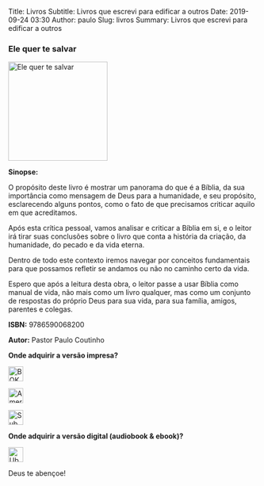 Title: Livros
Subtitle: Livros que escrevi para edificar a outros
Date: 2019-09-24 03:30
Author: paulo
Slug: livros
Summary: Livros que escrevi para edificar a outros

### Ele quer te salvar

<img src="{static}/images/livros/ele-quer-te-salvar.png" alt="Ele quer te salvar" style="width: auto; height: 200px">

**Sinopse:**

O propósito deste livro é mostrar um panorama do que é a Bíblia, da sua importância como mensagem de Deus para a humanidade, e seu propósito, esclarecendo alguns pontos, como o fato de que precisamos criticar aquilo em que acreditamos.
 
Após esta crítica pessoal, vamos analisar e criticar a Bíblia em si, e o leitor irá tirar suas conclusões sobre o livro que conta a história da criação, da humanidade, do pecado e da vida eterna.

Dentro de todo este contexto iremos navegar por conceitos fundamentais para que possamos refletir se andamos ou não no caminho certo da vida.

Espero que após a leitura desta obra, o leitor passe a usar Bíblia como manual de vida, não mais como um livro qualquer, mas como um conjunto de respostas do próprio Deus para sua vida, para sua família, amigos, parentes e colegas.

**ISBN:** 9786590068200

**Autor:** Pastor Paulo Coutinho

**Onde adquirir a versão impresa?**

[<img src="{static}/images/empresas/bok2.png" alt="BOK2" style="width: auto; height: 30px;">](https://www.livrariadabok2.com.br/ele-quer-te-salvar)

[<img src="{static}/images/empresas/americanas.png" alt="Americanas" style="width: auto; height: 30px">](https://www.americanas.com.br/produto/47354961/ele-quer-te-salvar)

[<img src="{static}/images/empresas/submarino.png" alt="Submarino" style="width: auto; height: 30px">](https://www.submarino.com.br/produto/47354961/ele-quer-te-salvar)

**Onde adquirir a versão digital (audiobook & ebook)?**

[<img src="{static}/images/empresas/ubook.png" alt="Ubook" style="width: auto; height: 30px">](https://www.ubook.com/browse/search/fields/author/q/Paulo++Coutinho)

Deus te abençoe!
